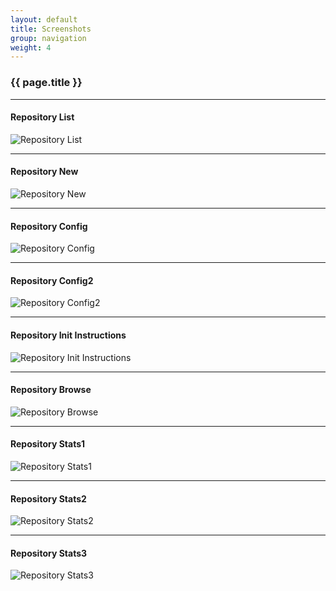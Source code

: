 ```yaml
---
layout: default
title: Screenshots
group: navigation
weight: 4
---
```


### {{ page.title }}
***

#### Repository List

<p><img class="img-responsive" src="{{ site.baseurl }}/images/screenshots/repo_list.png" alt="Repository List" /></p>

***

#### Repository New

<p><img class="img-responsive" src="{{ site.baseurl }}/images/screenshots/repo_new.png" alt="Repository New" /></p>

***

#### Repository Config

<p><img class="img-responsive" src="{{ site.baseurl }}/images/screenshots/repo_config.png" alt="Repository Config" /></p>

***

#### Repository Config2

<p><img class="img-responsive" src="{{ site.baseurl }}/images/screenshots/repo_config2.png" alt="Repository Config2" /></p>

***

#### Repository Init Instructions

<p><img class="img-responsive" src="{{ site.baseurl }}/images/screenshots/repo_init_instructions.png" alt="Repository Init Instructions" /></p>

***

#### Repository Browse

<p><img class="img-responsive" src="{{ site.baseurl }}/images/screenshots/repo_browse.png" alt="Repository Browse" /></p>

***

#### Repository Stats1

<p><img class="img-responsive" src="{{ site.baseurl }}/images/screenshots/repo_stats1.png" alt="Repository Stats1" /></p>

***

#### Repository Stats2

<p><img class="img-responsive" src="{{ site.baseurl }}/images/screenshots/repo_stats2.png" alt="Repository Stats2" /></p>

***

#### Repository Stats3

<p><img class="img-responsive" src="{{ site.baseurl }}/images/screenshots/repo_stats3.png" alt="Repository Stats3" /></p>


<div id="toc">
</div>
